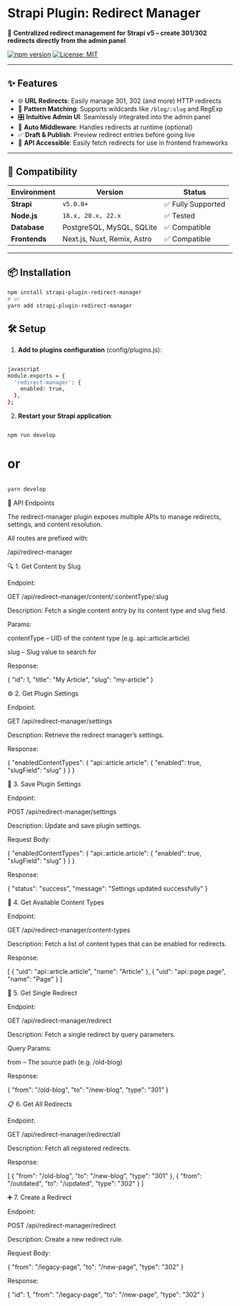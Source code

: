 # Strapi Plugin: Redirect Manager

🔁 **Centralized redirect management for Strapi v5 – create 301/302 redirects directly from the admin panel**

[![npm version](https://badge.fury.io/js/strapi-redirect-manager.svg)](https://www.npmjs.com/package/strapi-redirect-manager)
[![License: MIT](https://img.shields.io/badge/License-MIT-yellow.svg)](https://opensource.org/licenses/MIT)

---

## ✨ Features

- 🌐 **URL Redirects**: Easily manage 301, 302 (and more) HTTP redirects
- 🧠 **Pattern Matching**: Supports wildcards like `/blog/:slug` and RegExp
- 🎛️ **Intuitive Admin UI**: Seamlessly integrated into the admin panel
- 🔄 **Auto Middleware**: Handles redirects at runtime (optional)
- ✅ **Draft & Publish**: Preview redirect entries before going live
- 🧩 **API Accessible**: Easily fetch redirects for use in frontend frameworks

---

## 🎯 Compatibility

| Environment   | Version             | Status            |
|---------------|---------------------|-------------------|
| **Strapi**    | `v5.0.0+`           | ✅ Fully Supported |
| **Node.js**   | `18.x, 20.x, 22.x`  | ✅ Tested          |
| **Database**  | PostgreSQL, MySQL, SQLite | ✅ Compatible |
| **Frontends** | Next.js, Nuxt, Remix, Astro | ✅ Compatible |

---

## 📦 Installation

```bash
npm install strapi-plugin-redirect-manager
# or
yarn add strapi-plugin-redirect-manager
```
## 🛠️ Setup

1. **Add to plugins configuration** (config/plugins.js):
```bash

javascript
module.exports = {
  'redirect-manager': {
    enabled: true,
  },
};
```


2. **Restart your Strapi application**:

```bash

npm run develop
```
# or
```bash

yarn develop
```
📡 API Endpoints

The redirect-manager plugin exposes multiple APIs to manage redirects, settings, and content resolution.

All routes are prefixed with:

/api/redirect-manager

🔍 1. Get Content by Slug

Endpoint:

GET /api/redirect-manager/content/:contentType/:slug


Description:
Fetch a single content entry by its content type and slug field.

Params:

contentType – UID of the content type (e.g. api::article.article)

slug – Slug value to search for

Response:

{
  "id": 1,
  "title": "My Article",
  "slug": "my-article"
}

⚙️ 2. Get Plugin Settings

Endpoint:

GET /api/redirect-manager/settings


Description:
Retrieve the redirect manager’s settings.

Response:

{
  "enabledContentTypes": {
    "api::article.article": {
      "enabled": true,
      "slugField": "slug"
    }
  }
}

📝 3. Save Plugin Settings

Endpoint:

POST /api/redirect-manager/settings


Description:
Update and save plugin settings.

Request Body:

{
  "enabledContentTypes": {
    "api::article.article": {
      "enabled": true,
      "slugField": "slug"
    }
  }
}


Response:

{
  "status": "success",
  "message": "Settings updated successfully"
}

📂 4. Get Available Content Types

Endpoint:

GET /api/redirect-manager/content-types


Description:
Fetch a list of content types that can be enabled for redirects.

Response:

[
  { "uid": "api::article.article", "name": "Article" },
  { "uid": "api::page.page", "name": "Page" }
]

🔁 5. Get Single Redirect

Endpoint:

GET /api/redirect-manager/redirect


Description:
Fetch a single redirect by query parameters.

Query Params:

from – The source path (e.g. /old-blog)

Response:

{
  "from": "/old-blog",
  "to": "/new-blog",
  "type": "301"
}

📋 6. Get All Redirects

Endpoint:

GET /api/redirect-manager/redirect/all


Description:
Fetch all registered redirects.

Response:

[
  {
    "from": "/old-blog",
    "to": "/new-blog",
    "type": "301"
  },
  {
    "from": "/outdated",
    "to": "/updated",
    "type": "302"
  }
]

➕ 7. Create a Redirect

Endpoint:

POST /api/redirect-manager/redirect


Description:
Create a new redirect rule.

Request Body:

{
  "from": "/legacy-page",
  "to": "/new-page",
  "type": "302"
}


Response:

{
  "id": 1,
  "from": "/legacy-page",
  "to": "/new-page",
  "type": "302"
}